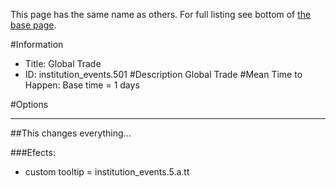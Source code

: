 This page has the same name as others. For full listing see bottom of [the base page](global.md).

#Information
 - Title: Global Trade
 - ID: institution_events.501
#Description
Global Trade
#Mean Time to Happen:
Base time = 1 days

#Options

___
##This changes everything...

###Efects:<ul><li>custom tooltip = institution_events.5.a.tt</li></ul>
